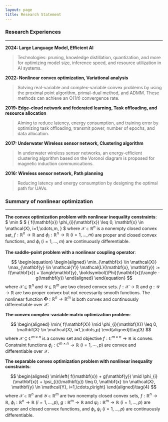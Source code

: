 ```yaml
---
layout: page
title: Research Statement
---
```

### Research Experiences
---
**2024: Large Language Model, Efficient AI**<br>
> Technologies: pruning, knowledge distillation, quantization, and more for optimizing model size, inference speed, and resource utilization in AI systems.

**2022: Nonlinear convex optimization, Variational analysis**<br>
> Solving real-variable and complex-variable convex problems by using the proximal point algorithm, primal-dual method, and ADMM. These methods can achieve an O(1/t) convergence rate.

**2019: Edge-cloud network and federated learning, Task offloading, and resource allocation**<br>
>Aiming to reduce latency, energy consumption, and training error by optimizing task offloading, transmit power, number of epochs, and data allocation.

**2017: Underwater Wireless sensor network, Clustering algorithm**<br>
>In underwater wireless sensor networks, an energy-efficient clustering algorithm based on the Voronoi diagram is proposed for magnetic induction communications.

**2016: Wireless sensor network, Path planning**<br>
>Reducing latency and energy consumption by designing the optimal path for UAVs.

### Summary of nonlinear optimization
---
**The convex optimization problem with nonlinear inequality constraints**:<br>
$ \min $ $ \{ f(\mathbf{x}) \phi_{i}(\mathbf{x}) \leq 0, \mathbf{x} \in \mathcal{X}, i=1,\cdots,m, \} $
where $\mathcal{X} \in \mathbb{R}^{n}$ is a nonempty closed convex set, $f: \mathbb{R}^{n} \rightarrow \mathbb{R}$ and $\phi_{i}: \mathbb{R}^{n} \rightarrow \mathbb{R} \ (i=1,\ldots,m)$ are proper and closed convex functions, and $\phi_{i} \ (i=1,\ldots,m)$ are continuously differentiable.

**The saddle-point problem with a nonlinear coupling operator**:<br>

$$
\begin{equation}
\begin{aligned}
\min_{\mathbf{x} \in \mathcal{X}} \max_{\mathbf{y} \in \mathcal{Y}} \mathcal{L}(\mathbf{x}, \mathbf{y}) := f(\mathbf{x}) + \langle\mathbf{y}, \boldsymbol{\Phi}(\mathbf{x})\rangle - g(\mathbf{y})
\end{aligned}
\end{equation} $$
where $\mathcal{X} \subseteq \mathbb{R}^{n}$ and $\mathcal{Y} \subseteq \mathbb{R}^{m}$ are two closed convex sets. $f: \mathcal{X} \rightarrow \mathbb{R}$ and $g: \mathcal{Y} \rightarrow \mathbb{R}$ are two proper convex but not necessarily smooth functions. The nonlinear function $\boldsymbol{\Phi}: \mathbb{R}^{n} \rightarrow \mathbb{R}^{m}$ is both convex and continuously differentiable over $\mathcal{X}$.

**The convex complex-variable matrix optimization problem**:<br>

$$
\begin{aligned}
\min{ f(\mathbf{X}) \mid \phi_{i}(\mathbf{X}) \leq 0, \mathbf{X} \in \mathcal{X}, i=1,\cdots,p}
\end{aligned}\tag{3}
$$
where $\mathcal{X} \subseteq \mathbb{C}^{m \times n}$ is a convex set and objective $f: \mathbb{C}^{m \times n} \rightarrow \mathbb{R}$ is convex. Constraint functions $\phi_{i}: \mathbb{C}^{m \times n} \rightarrow \mathbb{R} \ (i=1,\cdots,p)$ are convex and differentiable over $\mathcal{X}$.

**The separable convex optimization problem with nonlinear inequality constraints**:<br>

$$
\begin{aligned}
\min\left{ f(\mathbf{x}) + g(\mathbf{y}) \mid \phi_{i}(\mathbf{x}) + \psi_{i}(\mathbf{y}) \leq 0, \mathbf{x} \in \mathcal{X}, \mathbf{y} \in \mathcal{Y}, i=1,\cdots,p\right}
\end{aligned}\tag{4}
$$
where $\mathcal{X} \in \mathbb{R}^{n}$ and $\mathcal{Y} \in \mathbb{R}^{m}$ are two nonempty closed convex sets, $f: \mathbb{R}^{n} \rightarrow \mathbb{R}$, $\phi_{i}: \mathbb{R}^{n} \rightarrow \mathbb{R} \ (i=1,\ldots,p)$, $g: \mathbb{R}^{m} \rightarrow \mathbb{R}$ and $\psi_{i}: \mathbb{R}^{m} \rightarrow \mathbb{R} \ (i=1,\ldots,p)$ are proper and closed convex functions, and $\phi_{i}, \psi_{i} \ (i=1,\ldots,p)$ are continuously differentiable.


